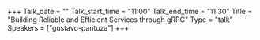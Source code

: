 +++
Talk_date = ""
Talk_start_time = "11:00"
Talk_end_time = "11:30"
Title = "Building Reliable and Efficient Services through gRPC"
Type = "talk"
Speakers = ["gustavo-pantuza"]
+++


